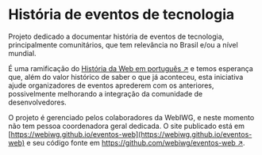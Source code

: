 # História de eventos de tecnologia

Projeto dedicado a documentar história de eventos de tecnologia,
principalmente comunitários, que tem relevância no Brasil e/ou a nível mundial.

É uma ramificação do [História da Web em português ↗](https://github.com/webiwg/historia-web-pt)
e temos esperança que, além do valor histórico de saber o que já aconteceu,
esta iniciativa ajude organizadores de eventos aprederem com os anteriores,
possivelmente melhorando a integração da comunidade de desenvolvedores.

O projeto é gerenciado pelos colaboradores da WebIWG, e neste momento não
tem pessoa coordenadora geral dedicada.
O site publicado está em [https://webiwg.github.io/eventos-web](https://webiwg.github.io/eventos-web)
e seu código fonte em [https://github.com/webiwg/eventos-web ↗](https://github.com/webiwg/eventos-web).